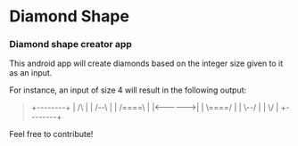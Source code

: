 # Diamond Shape
### Diamond shape creator app

This android app will create diamonds based on the integer size given to it as an input. 

For instance, an input of size 4 will result in the following output: 
> +--------+
> |   /\\   |
> |  /--\\  |
> | /====\\ |
> |<------>|
> | \\====/ |
> |  \\--/  |
> |   \\/   |
> +--------+

Feel free to contribute!
